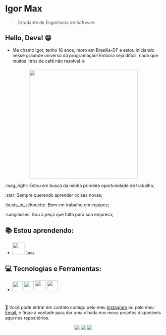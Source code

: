 ###
#  Igor Max
> Estudante de Engenharia de Software  


## Hello, Devs! :grin:
- Me chamo Igor, tenho 18 anos, moro em Brasilia-DF e estou iniciando nesse graande universo da programação! Embora seja dificil, nada que muitos litros de café não resolva! :coffee:
<p align="center">
<img src="https://dl.openseauserdata.com/cache/originImage/files/527a9783c28c70962773a73db797ea4d.gif" width="350"/>
</p>


 <p>:mag_right: Estou em busca da minha primeira oportunidade de trabalho;</p>
 <p> :star: Sempre querendo aprender coisas novas;</p>
 <p> :busts_in_silhouette: Bom em trabalho em equipes; </p>
 <p> :sunglasses: Sou a peça que falta para sua empresa;</p>
 
 

## :books: Estou aprendendo: 
- <img src="https://cdn.jsdelivr.net/gh/devicons/devicon/icons/java/java-original.svg" width="38" /> `Java`
          

## :computer: Tecnologias e Ferramentas:
- <img src="https://cdn.jsdelivr.net/gh/devicons/devicon/icons/html5/html5-original.svg" width="32" />  <img src="https://cdn.jsdelivr.net/gh/devicons/devicon/icons/css3/css3-original.svg" width="32" />  <img src="https://cdn.jsdelivr.net/gh/devicons/devicon/icons/git/git-original.svg" width="35"/>  <img src="https://cdn.jsdelivr.net/gh/devicons/devicon/icons/github/github-original.svg" width="35" /> 
 
 
                   
#     
:speech_balloon: Você pode entrar em contato comigo pelo meu [Instagram](https://www.instagram.com/igormax7/) ou pelo meu [Email](igormaxnunes@gmail.com), e fique à vontade para dar uma olhada nos meus projetos disponíveis aqui nos repositórios.

<div align="center">
   <a href="https://www.instagram.com/igormax7/" target="_blank"><img src="https://img.shields.io/badge/-Instagram-%23E4405F?style=for-the-badge&logo=instagram&logoColor=white" target="_blank"></a>
  <a href="www.linkedin.com/in/igor-max-lima" target="_blank"><img src="https://img.shields.io/badge/-LinkedIn-%230077B5?style=for-the-badge&logo=linkedin&logoColor=white" target="_blank"></a>
  <a href="mailto:contato@igormaxnunes"><img src="https://img.shields.io/badge/Gmail-D14836?style=for-the-badge&logo=gmail&logoColor=white" target="_blank"></a>
</div> 



<!--
**igormaxlima/igormaxlima** is a ✨ _special_ ✨ repository because its `README.md` (this file) appears on your GitHub profile.

Here are some ideas to get you started:

- 🔭 Im currently working for Jsav
- 🌱 I’m currently learning ...
- 👯 I’m looking to collaborate on ...
- 🤔 I’m looking for help with ...
- 💬 Ask me about ...
- 📫 How to reach me: ...
- 😄 Pronouns: ...
- ⚡ Fun fact: ...
-->
